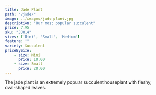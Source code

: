 ```yaml
---
title: Jade Plant
path: "/jade/"
image: ../images/jade-plant.jpg
description: "Our most popular succulent"
price: 7.95
sku: "JJ014"
sizes: ['Mini', 'Small', 'Medium']
feature: ""
variety: Succulent
priceBySize: 
    - size: Mini
      price: 10.00
    - size: Small
      price: 20.00
---
```


The jade plant is an extremely popular succulent houseplant with fleshy, oval-shaped leaves.